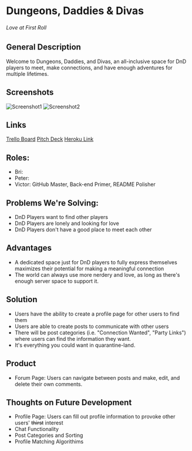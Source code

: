 # Dungeons, Daddies & Divas
###### Love at First Roll

## General Description
Welcome to Dungeons, Daddies, and Divas, an all-inclusive space for DnD players to meet, make connections, and have enough adventures for multiple lifetimes.

## Screenshots
![Screenshot1](https://i.imgur.com/Ln0iGzZ.png)
![Screenshot2](https://i.imgur.com/rydcSMf.png)

## Links
[Trello Board](https://trello.com/b/G0CVxSif/project-3)
[Pitch Deck](https://docs.google.com/presentation/d/1jXKHh1nWmabZvNPeEpgv_w_-TBphth22rVXQ8sqlt6E/edit?usp=sharing)
[Heroku Link](https://heroku.com)

## Roles:
* Bri:
* Peter:
* Victor: GitHub Master, Back-end Primer, README Polisher

## Problems We're Solving:
* DnD Players want to find other players
* DnD Players are lonely and looking for love
* DnD Players don't have a good place to meet each other

## Advantages 
* A dedicated space just for DnD players to fully express themselves maximizes their potential for making a meaningful connection
* The world can always use more nerdery and love, as long as there's enough server space to support it. 

## Solution
* Users have the ability to create a profile page for other users to find them
* Users are able to create posts to communicate with other users
* There will be post categories (i.e. "Connection Wanted", "Party Links") where users can find the information they want. 
* It's everything you could want in quarantine-land. 

## Product
* Forum Page: Users can navigate between posts and make, edit, and delete their own comments. 

## Thoughts on Future Development
* Profile Page: Users can fill out profile information to provoke other users' ~~thirst~~ interest
* Chat Functionality
* Post Categories and Sorting
* Profile Matching Algorithims

